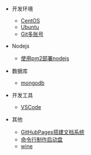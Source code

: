 - 开发环境
  - [CentOS](centos.md)
  - [Ubuntu](ubuntu.md)
  - [Git多账号](git.md)

- Nodejs
  - [使用pm2部署nodejs](pm2.md)

- 数据库
  - [mongodb](mongodb.md)

- 开发工具
  - [VSCode](vscode.md)

- 其他
    - [GitHubPages搭建文档系统](githubpages.md)
    - [命令行制作启动盘](dd.md)
    - [wine](wine.md)
